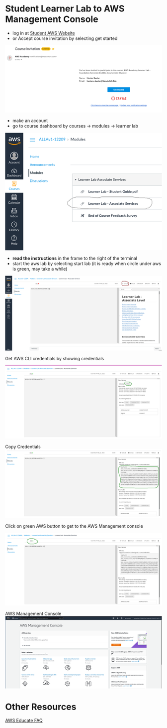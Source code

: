 
# Student Learner Lab to AWS Management Console
- log in at [Student AWS Website](https://www.awsacademy.com/SiteLogin)
- or Accept course invitation by selecting get started

![.](screenshots/aws_academy_email.png)

- make an account
- go to course dashboard by courses -> modules -> learner lab

![.](screenshots/aws_learner_lab.png)

- **read the instructions** in the frame to the right of the terminal
- start the aws lab by selecting start lab (it is ready when circle under aws is green, may take a while)

![](screenshots/aws_start_lab.png)

Get AWS CLI credentials by showing credentials

![](screenshots/aws_academy_cli_button.png)

Copy Credentials
![](screenshots/aws_academy_cli_credentials.png)

Click on green AWS button to get to the AWS Management console

![](screenshots/aws_academy_ready.png)

AWS Management Console
![](screenshots/aws_management_console.png)

# Other Resources
[AWS Educate FAQ](https://aws.amazon.com/training/awsacademy/faq/)
